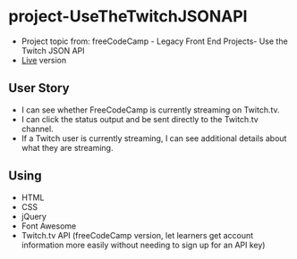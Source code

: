 # project-UseTheTwitchJSONAPI
* Project topic from: freeCodeCamp - Legacy Front End Projects- Use the Twitch JSON API
* [Live](https://pocoapocochen.github.io/project-UseTheTwitchJSONAPI/) version

## User Story
* I can see whether FreeCodeCamp is currently streaming on Twitch.tv.
* I can click the status output and be sent directly to the Twitch.tv channel.
* If a Twitch user is currently streaming, I can see additional details about what they are streaming.

## Using
* HTML
* CSS
* jQuery
* Font Awesome
* Twitch.tv API (freeCodeCamp version, let learners get account information more easily without needing to sign up for an API key)

